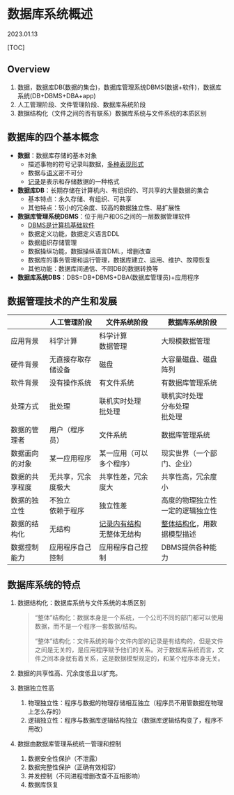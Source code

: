 # 数据库系统概述
2023.01.13

[TOC]

## Overview

1. 数据，数据库DB(数据的集合)，数据库管理系统DBMS(数据+软件)，数据库系统(DB+DBMS+DBA+app)
2. 人工管理阶段、文件管理阶段、数据库系统阶段
3. 数据结构化（文件之间的否有联系）数据库系统与文件系统的本质区别

## 数据库的四个基本概念

* **数据**：数据库存储的基本对象
  * 描述事物的符号记录叫数据，<u>多种表现形式</u>
  * 数据与<u>语义</u>密不可分
  * <u>记录</u>是表示和存储数据的一种格式
* **数据库DB**：长期存储在计算机内、有组织的、可共享的大量数据的集合
  * 基本特点：永久存储、有组织、可共享
  * 其他特点：较小的冗余度、较高的数据独立性、易扩展性
* **数据库管理系统DBMS**：位于用户和OS之间的一层数据管理软件
  * <u>DBMS是计算机基础软件</u>
  * 数据定义功能，数据定义语言DDL
  * 数据组织存储管理
  * 数据操纵功能，数据操纵语言DML，增删改查
  * 数据库的事务管理和运行管理，数据库建立、运用、维护、故障恢复
  * 其他功能：数据库间通信、不同DB的数据转换等
* **数据库系统DBS**：DBS=DB+DBMS+DBA(数据库管理员)+应用程序

## 数据管理技术的产生和发展

|                | 人工管理阶段           | 文件系统阶段                          | 数据库系统阶段                         |
| -------------- | ---------------------- | ------------------------------------- | -------------------------------------- |
| 应用背景       | 科学计算               | 科学计算<br />数据管理                | 大规模数据管理                         |
| 硬件背景       | 无直接存取存储设备     | 磁盘                                  | 大容量磁盘、磁盘阵列                   |
| 软件背景       | 没有操作系统           | 有文件系统                            | 有数据库管理系统                       |
| 处理方式       | 批处理                 | 联机实时处理<br />批处理              | 联机实时处理<br />分布处理<br />批处理 |
| 数据的管理者   | 用户（程序员）         | 文件系统                              | 数据库管理系统                         |
| 数据面向的对象 | 某一应用程序           | 某一应用（可以多个程序）              | 现实世界（一个部门、企业）             |
| 数据的共享程度 | 无共享，冗余度极大     | 共享性差，冗余度大                    | 共享性高，冗余度小                     |
| 数据的独立性   | 不独立<br />依赖于程序 | 独立性差                              | 高度的物理独立性<br />一定的逻辑独立性 |
| 数据的结构化   | 无结构                 | <u>记录内有结构</u><br />无整体无结构 | <u>整体结构化</u>，用数据模型描述      |
| 数据控制能力   | 应用程序自己控制       | 应用程序自己控制                      | DBMS提供各种能力                       |

## 数据库系统的特点

1. 数据结构化：数据库系统与文件系统的本质区别

   > “整体”结构化：数据本身是一个系统，一个公司不同的部门都可以使用数据，而不是一个程序一套数据/结构。
   >
   > “整体”结构化：文件系统的每个文件内部的记录是有结构的，但是文件之间是无关的，是应用程序赋予他们的关系。对于数据库系统而言，文件之间本身就有着关系，这是数据模型规定的，和某个程序本身无关。

2. 数据的共享性高、冗余度低且以扩充。

3. 数据独立性高

   1. 物理独立性：程序与数据的物理存储相互独立（程序员不用管数据在物理上怎么存的）
   2. 逻辑独立性：程序与数据库逻辑结构独立（数据库逻辑结构变了，程序不用改）

4. 数据由数据库管理系统统一管理和控制

   1. 数据安全性保护（不泄露）
   2. 数据完整性保护（正确有效相容）
   3. 并发控制（不同进程增删改查不互相影响）
   4. 数据库恢复